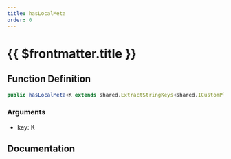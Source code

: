 ```yaml
---
title: hasLocalMeta
order: 0
---
```


# {{ $frontmatter.title }}

## Function Definition

```ts
public hasLocalMeta<K extends shared.ExtractStringKeys<shared.ICustomPlayerLocalMeta>>(key: K): boolean;
```

### Arguments

* key: K

## Documentation

<!--@include: ./parts/hasLocalMeta.md-->
